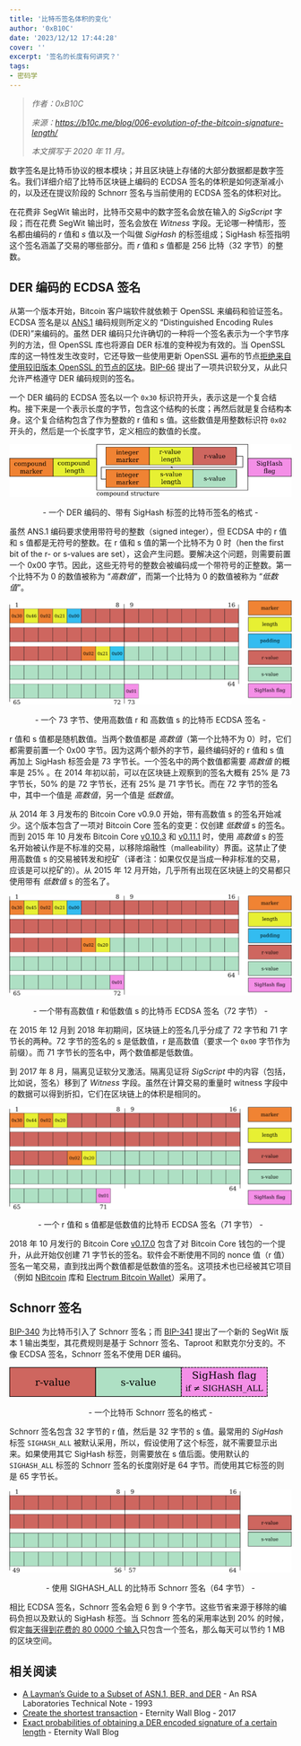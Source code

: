 ```yaml
---
title: '比特币签名体积的变化'
author: '0xB10C'
date: '2023/12/12 17:44:28'
cover: ''
excerpt: '签名的长度有何讲究？'
tags:
- 密码学
---
```



> *作者：0xB10C*
>
> *来源：<https://b10c.me/blog/006-evolution-of-the-bitcoin-signature-length/>*
>
> *本文撰写于 2020 年 11 月。*

数字签名是比特币协议的根本模块；并且区块链上存储的大部分数据都是数字签名。我们详细介绍了比特币区块链上编码的 ECDSA 签名的体积是如何逐渐减小的，以及还在提议阶段的 Schnorr 签名与当前使用的 ECDSA 签名的体积对比。

在花费非 SegWit 输出时，比特币交易中的数字签名会放在输入的 *SigScript* 字段；而在花费 SegWit 输出时，签名会放在 *Witness* 字段。无论哪一种情形，签名都由编码的 *r* 值和 *s* 值以及一个叫做 *SigHash* 的标签组成；SigHash 标签指明这个签名涵盖了交易的哪些部分。而 *r* 值和 *s* 值都是 256 比特（32 字节）的整数。

## DER 编码的 ECDSA 签名

从第一个版本开始，Bitcoin 客户端软件就依赖于 OpenSSL 来编码和验证签名。ECDSA 签名是以 [ANS.1](https://www.itu.int/rec/T-REC-X.690-201508-I/en) 编码规则所定义的 “Distinguished Encoding Rules (DER)”来编码的。虽然 DER 编码只允许确切的一种将一个签名表示为一个字节序列的方法，但 OpenSSL 库也将源自 DER 标准的变种视为有效的。当 OpenSSL 库的这一特性发生改变时，它还导致一些使用更新 OpenSSL 遍布的节点[拒绝来自使用较旧版本 OpenSSL 的节点的区块](https://lists.linuxfoundation.org/pipermail/bitcoin-dev/2015-January/007097.html)。[BIP-66](https://github.com/bitcoin/bips/blob/master/bip-0066.mediawiki) 提出了一项共识软分叉，从此只允许严格遵守 DER 编码规则的签名。

一个 DER 编码的 ECDSA 签名以一个 `0x30` 标识符开头，表示这是一个复合结构。接下来是一个表示长度的字节，包含这个结构的长度；再然后就是复合结构本身。这个复合结构包含了作为整数的 r 值和 s 值。这些数值是用整数标识符 `0x02` 开头的，然后是一个长度字节，定义相应的数值的长度。

![Format of a DER-encoded Bitcoin signature with SigHash flag](../images/evolution-of-the-bitcoin-signature-length/ecdsa-der-encoding.png)

<p style="text-align:center">- 一个 DER 编码的、带有 SigHash 标签的比特币签名的格式 -</p>


虽然 ANS.1 编码要求使用带符号的整数（signed integer），但 ECDSA 中的 r 值和 s 值都是无符号的整数。在 r 值和 s 值的第一个比特不为 0 时（hen the first bit of the r- or s-values are set），这会产生问题。要解决这个问题，则需要前置一个 0x00 字节。因此，这些无符号的整数会被编码成一个带符号的正整数。第一个比特不为 0 的数值被称为 “*高数值*”，而第一个比特为 0 的数值被称为 “*低数值*”。

![A 73-byte high-r and high-s Bitcoin ECDSA signature](../images/evolution-of-the-bitcoin-signature-length/73b-sig.png)

<p style="text-align:center">- 一个 73 字节、使用高数值 r 和 高数值 s 的比特币 ECDSA 签名 -</p>


r 值和 s 值都是随机数值。当两个数值都是 *高数值*（第一个比特不为 0）时，它们都需要前置一个 0x00 字节。因为这两个额外的字节，最终编码好的 r 值和 s 值再加上 SigHash 标签会是 73 字节长。一个签名中的两个数值都需要 *高数值* 的概率是 25% 。在 2014 年初以前，可以在区块链上观察到的签名大概有 25% 是 73 字节长，50% 的是 72 字节长，还有 25% 是 71 字节长。而在 72 字节的签名中，其中一个值是 *高数值*，另一个值是 *低数值*。

从 2014 年 3 月发布的 Bitcoin Core v0.9.0 开始，带有高数值 s 的签名开始减少。这个版本包含了一项对 Bitcoin Core 签名的变更：仅创建 *低数值* s 的签名。而到 2015 年 10 月发布 Bitcoin Core [v0.10.3](https://bitcoin.org/en/release/v0.10.3#test-for-lows-signatures-before-relaying) 和 [v0.11.1](https://bitcoin.org/en/release/v0.11.1#test-for-lows-signatures-before-relaying) 时，使用 *高数值* s 的签名开始被认作是不标准的交易，以移除熔融性（malleability）界面。这禁止了使用高数值 s 的交易被转发和挖矿（译者注：如果仅仅是当成一种非标准的交易，应该是可以挖矿的）。从 2015 年 12 月开始，几乎所有出现在区块链上的交易都只使用带有 *低数值* s 的签名了。

![A 72-byte high-r and low-s Bitcoin ECDSA signature](../images/evolution-of-the-bitcoin-signature-length/72b-sig.png)

<p style="text-align:center">- 一个带有高数值 r 和低数值 s 的比特币 ECDSA 签名（72 字节） -</p>


在 2015 年 12 月到 2018 年初期间，区块链上的签名几乎分成了 72 字节和 71 字节长的两种。72 字节的签名的 s 是低数值，r 是高数值（要求一个 `0x00` 字节作为前缀）。而 71 字节长的签名中，两个数值都是低数值。

到 2017 年 8 月，隔离见证软分叉激活。隔离见证将 *SigScript* 中的内容（包括，比如说，签名）移到了 *Witness* 字段。虽然在计算交易的重量时 witness 字段中的数据可以得到折扣，它们在区块链上的体积是相同的。

![A 71-byte low-r and low-s Bitcoin ECDSA signature](../images/evolution-of-the-bitcoin-signature-length/71b-sig.png)

<p style="text-align:center">- 一个 r 值和 s 值都是低数值的比特币 ECDSA 签名（71 字节） -</p>


2018 年 10 月发行的 Bitcoin Core [v0.17.0](https://bitcoin.org/en/release/v0.17.0) 包含了对 Bitcoin Core 钱包的一个提升，从此开始仅创建 71 字节长的签名。软件会不断使用不同的 nonce 值（r 值）签名一笔交易，直到找出两个数值都是低数值的签名。这项技术也已经被其它项目（例如 [NBitcoin](https://github.com/MetacoSA/NBitcoin/pull/510) 库和 [Electrum Bitcoin Wallet](https://github.com/spesmilo/electrum/pull/5820)）采用了。

## Schnorr 签名

[BIP-340](https://github.com/bitcoin/bips/blob/master/bip-0340.mediawiki) 为比特币引入了 Schnorr 签名；而 [BIP-341](https://github.com/bitcoin/bips/blob/master/bip-0341.mediawiki) 提出了一个新的 SegWit 版本 1 输出类型，其花费规则是基于 Schnorr 签名、Taproot 和默克尔分支的。不像 ECDSA 签名，Schnorr 签名不使用 DER 编码。

![Format of a Bitcoin Schnorr signature](../images/evolution-of-the-bitcoin-signature-length/schnorr-format.png)

<p style="text-align:center">- 一个比特币 Schnorr 签名的格式 -</p>


Schnorr 签名包含 32 字节的 r 值，然后是 32 字节的 s 值。最常用的 *SigHash* 标签 `SIGHASH_ALL` 被默认采用，所以，假设使用了这个标签，就不需要显示出来。如果使用其它 SigHash 标签，则需要放在 s 值后面。使用默认的 `SIGHASH_ALL` 标签的 Schnorr 签名的长度刚好是 64 字节。而使用其它标签的则是 65 字节长。

![A 64-byte SIGHASH_ALL Bitcoin Schnorr signature](../images/evolution-of-the-bitcoin-signature-length/schnorr-sig.png)

<p style="text-align:center">- 使用 SIGHASH_ALL 的比特币 Schnorr 签名（64 字节） -</p>


相比 ECDSA 签名，Schnorr 签名会短 6 到 9 个字节。这些节省来源于移除的编码负担以及默认的 SigHash 标签。当 Schnorr 签名的采用率达到 20% 的时候，假定[每天得到花费的 80 0000 个输入](https://transactionfee.info/charts/inputs-and-outputs/)只包含一个签名，那么每天可以节约 1 MB 的区块空间。

## 相关阅读

- [A Layman’s Guide to a Subset of ASN.1, BER, and DER](http://luca.ntop.org/Teaching/Appunti/asn1.html) - An RSA Laboratories Technical Note - 1993
- [Create the shortest transaction](https://blog.eternitywall.com/2017/12/12/shortest-transaction/) - Eternity Wall Blog - 2017
- [Exact probabilities of obtaining a DER encoded signature of a certain length](https://blog.eternitywall.com/content/20171212_Exact_Probabilities/) - Eternity Wall Blog